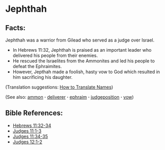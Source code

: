 # Jephthah #

## Facts: ##

Jephthah was a warrior from Gilead who served as a judge over Israel.

* In Hebrews 11:32, Jephthah is praised as an important leader who delivered his people from their enemies.
* He rescued the Israelites from the Ammonites and led his people to defeat the Ephraimites.
* However, Jepthah made a foolish, hasty vow to God which resulted in him sacrificing his daughter.

(Translation suggestions: [How to Translate Names](https://git.door43.org/Door43/en-ta-translate-vol1/src/master/content/translate_names.md))

(See also: [ammon](../other/ammon.md) **·** [deliverer](../kt/deliverer.md) **·** [ephraim](../other/ephraim.md) **·** [judgeposition](../other/judgeposition.md) **·** [vow](../kt/vow.md))

## Bible References: ##

* [Hebrews 11:32-34](https://door43.org/en/bible/notes/heb/11/32)
* [Judges 11:1-3](https://door43.org/en/bible/notes/jdg/11/01)
* [Judges 11:34-35](https://door43.org/en/bible/notes/jdg/11/34)
* [Judges 12:1-2](https://door43.org/en/bible/notes/jdg/12/01)


